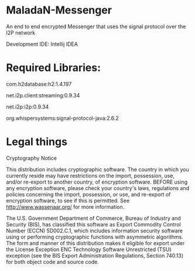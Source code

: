 # MaladaN-Messenger
An end to end encrypted Messenger that uses the signal protocol over the I2P network

Development IDE: Intellij IDEA

# Required Libraries:
com.h2database:h2:1.4.197

net.i2p.client:streaming:0.9.34

net.i2p:i2p:0.9.34

org.whispersystems:signal-protocol-java:2.6.2

# Legal things
Cryptography Notice

This distribution includes cryptographic software. The country in which you currently reside may have restrictions on the import, possession, use, and/or re-export to another country, of encryption software. BEFORE using any encryption software, please check your country's laws, regulations and policies concerning the import, possession, or use, and re-export of encryption software, to see if this is permitted. See http://www.wassenaar.org/ for more information.

The U.S. Government Department of Commerce, Bureau of Industry and Security (BIS), has classified this software as Export Commodity Control Number (ECCN) 5D002.C.1, which includes information security software using or performing cryptographic functions with asymmetric algorithms. The form and manner of this distribution makes it eligible for export under the License Exception ENC Technology Software Unrestricted (TSU) exception (see the BIS Export Administration Regulations, Section 740.13) for both object code and source code.
